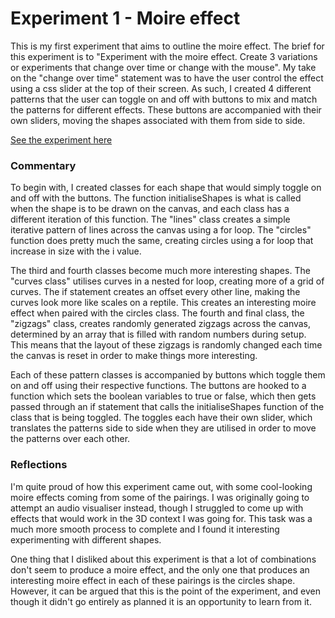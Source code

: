 # Experiment 1 - Moire effect
This is my first experiment that aims to outline the moire effect. The brief for this experiment is to "Experiment with the moire effect. Create 3 variations or experiments that change over time or change with the mouse". My take on the "change over time" statement was to have the user control the effect using a css slider at the top of their screen. As such, I created 4 different patterns that the user can toggle on and off with buttons to mix and match the patterns for different effects. These buttons are accompanied with their own sliders, moving the shapes associated with them from side to side.

[See the experiment here](/Moire_effect_2025/index.html)

### Commentary
To begin with, I created classes for each shape that would simply toggle on and off with the buttons. The function initialiseShapes is what is called when the shape is to be drawn on the canvas, and each class has a different iteration of this function. The "lines" class creates a simple iterative pattern of lines across the canvas using a for loop. The "circles" function does pretty much the same, creating circles using a for loop that increase in size with the i value. 

The third and fourth classes become much more interesting shapes. The "curves class" utilises curves in a nested for loop, creating more of a grid of curves. The if statement creates an offset every other line, making the curves look more like scales on a reptile. This creates an interesting moire effect when paired with the circles class. The fourth and final class, the "zigzags" class, creates randomly generated zigzags across the canvas, determined by an array that is filled with random numbers during setup. This means that the layout of these zigzags is randomly changed each time the canvas is reset in order to make things more interesting.

Each of these pattern classes is accompanied by buttons which toggle them on and off using their respective functions. The buttons are hooked to a function which sets the boolean variables to true or false, which then gets passed through an if statement that calls the initialiseShapes function of the class that is being toggled. The toggles each have their own slider, which translates the patterns side to side when they are utilised in order to move the patterns over each other.

### Reflections
I'm quite proud of how this experiment came out, with some cool-looking moire effects coming from some of the pairings. I was originally going to attempt an audio visualiser instead, though I struggled to come up with effects that would work in the 3D context I was going for. This task was a much more smooth process to complete and I found it interesting experimenting with different shapes.

One thing that I disliked about this experiment is that a lot of combinations don't seem to produce a moire effect, and the only one that produces an interesting moire effect in each of these pairings is the circles shape. However, it can be argued that this is the point of the experiment, and even though it didn't go entirely as planned it is an opportunity to learn from it.
